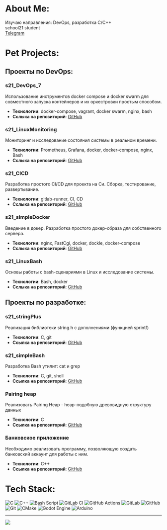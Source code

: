 # About Me:
Изучаю направления: DevOps, разработка C/C++ \
school21 student \
[Telegram](t.me/EDUHOPOr)

# Pet Projects:

## Проекты по DevOps:

### s21_DevOps_7

Использование инструментов docker compose и docker swarm для совместного запуска контейнеров и их оркестровки простым способом.
- **Технологии**: docker-compose, vagrant, docker swarm, nginx, bash
- **Сслыка на репозиторий**: [GitHub](https://github.com/aboba704/PetProjects/tree/main/s21_DevOps_7)

### s21_LinuxMonitoring

Мониторинг и исследование состояния системы в реальном времени.
- **Технологии**: Prometheus, Grafana, docker, docker-compose, nginx, Bash
- **Сслыка на репозиторий**: [GitHub](https://github.com/aboba704/PetProjects/tree/main/s21_LinuxMonitoring)

### s21_CICD

Разработка простого CI/CD для проекта на Си. Сборка, тестирование, развертывание.
- **Технологии**: gitlab-runner, CI, CD
- **Сслыка на репозиторий**: [GitHub](https://github.com/aboba704/PetProjects/tree/main/s21_simpleDocker)

### s21_simpleDocker

Введение в докер. Разработка простого докер-образа для собственного сервера.
- **Технологии**: nginx, FastCgi, docker, dockle, docker-compose
- **Сслыка на репозиторий**: [GitHub](https://github.com/aboba704/PetProjects/tree/main/s21_simpleDocker)

### s21_LinuxBash

Основы работы с bash-сценариями в Linux и исследование системы.
- **Технологии**: Bash, docker
- **Сслыка на репозиторий**: [GitHub](https://github.com/aboba704/PetProjects/tree/main/s21_LinuxBash)

## Проекты по разработке:

### s21_stringPlus

Реализация библиотеки string.h с дополнениями (функцией sprintf)

- **Технологии**: C, git
- **Ссылка на репозиторий**: [GitHub](https://github.com/aboba704/PetProjects/tree/main/s21_stringPlus)

### s21_simpleBash

Разработка Bash утилит: cat и grep

- **Технологии**: C, git, shell
- **Ссылка на репозиторий**: [GitHub](https://github.com/aboba704/PetProjects/tree/main/s21_simpleBash)

### Pairing heap

Реализовать Pairing Heap - heap-подобную древовидную структуру данных

- **Технологии**: C
- **Ссылка на репозиторий**: [GitHub](https://github.com/aboba704/PetProjects/tree/main/PairingHeap)

### Банковское приложение

Необходимо реализовать программу, позволяющую создать банковский аккаунт
для работы с ним.

- **Технологии**: C++
- **Ссылка на репозиторий**: [GitHub](https://github.com/aboba704/PetProjects/tree/main/BankOOP)

# Tech Stack:
![C](https://img.shields.io/badge/c-%2300599C.svg?style=for-the-badge&logo=c&logoColor=white) ![C++](https://img.shields.io/badge/c++-%2300599C.svg?style=for-the-badge&logo=c%2B%2B&logoColor=white) ![Bash Script](https://img.shields.io/badge/bash_script-%23121011.svg?style=for-the-badge&logo=gnu-bash&logoColor=white) ![GitLab CI](https://img.shields.io/badge/gitlab%20CI-%23181717.svg?style=for-the-badge&logo=gitlab&logoColor=white) ![GitHub Actions](https://img.shields.io/badge/github%20actions-%232671E5.svg?style=for-the-badge&logo=githubactions&logoColor=white) ![GitLab](https://img.shields.io/badge/gitlab-%23181717.svg?style=for-the-badge&logo=gitlab&logoColor=white) ![GitHub](https://img.shields.io/badge/github-%23121011.svg?style=for-the-badge&logo=github&logoColor=white) ![Git](https://img.shields.io/badge/git-%23F05033.svg?style=for-the-badge&logo=git&logoColor=white) ![CMake](https://img.shields.io/badge/CMake-%23008FBA.svg?style=for-the-badge&logo=cmake&logoColor=white) ![Godot Engine](https://img.shields.io/badge/GODOT-%23FFFFFF.svg?style=for-the-badge&logo=godot-engine) ![Arduino](https://img.shields.io/badge/-Arduino-00979D?style=for-the-badge&logo=Arduino&logoColor=white)

---
[![](https://visitcount.itsvg.in/api?id=aboba704&icon=0&color=9)](https://visitcount.itsvg.in)

<!-- Proudly created with GPRM ( https://gprm.itsvg.in ) -->
